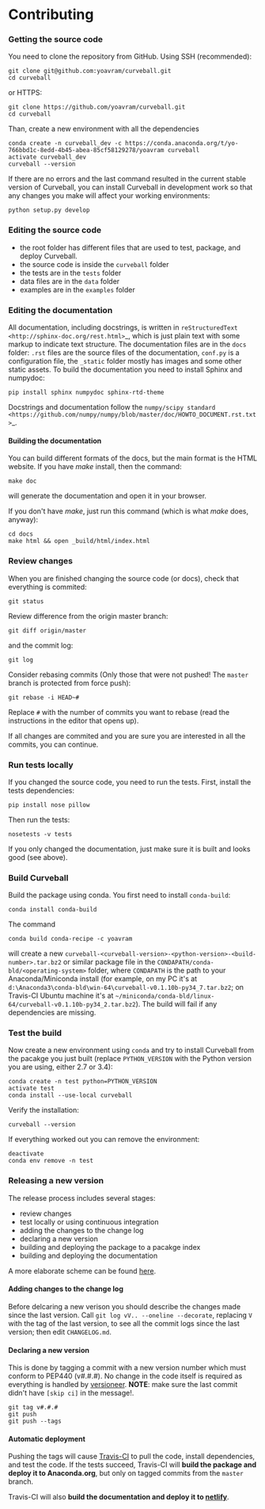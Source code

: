 # Contributing

### Getting the source code

You need to clone the repository from GitHub.
Using SSH (recommended):

```
git clone git@github.com:yoavram/curveball.git
cd curveball
```

or HTTPS:

```
git clone https://github.com/yoavram/curveball.git
cd curveball
```

Than, create a new environment with all the dependencies

```
conda create -n curveball_dev -c https://conda.anaconda.org/t/yo-766bbd1c-8edd-4b45-abea-85cf58129278/yoavram curveball
activate curveball_dev
curveball --version
```

If there are no errors and the last command resulted in the current stable version of Curveball, 
you can install Curveball in development work so that any changes you make will affect your working environments:

```
python setup.py develop
```

### Editing the source code

- the root folder has different files that are used to test, package, and deploy Curveball.
- the source code is inside the `curveball` folder
- the tests are in the `tests` folder 
- data files are in the `data` folder
- examples are in the `examples` folder

### Editing the documentation

All documentation, including docstrings, is written in `reStructuredText  <http://sphinx-doc.org/rest.html>`_,
which is just plain text with some markup to indicate text structure.
The documentation files are in the `docs` folder: 
`.rst` files are the source files of the documentation, 
`conf.py` is a configuration file,
the `_static` folder mostly has images and some other static assets.
To build the documentation you need to install Sphinx and numpydoc:

```
pip install sphinx numpydoc sphinx-rtd-theme
```

Docstrings and documentation follow the `numpy/scipy standard <https://github.com/numpy/numpy/blob/master/doc/HOWTO_DOCUMENT.rst.txt>`_.

#### Building the documentation

You can build different formats of the docs, but the main format is the HTML website.
If you have *make* install, then the command:

```
make doc
```

will generate the documentation and open it in your browser.

If you don't have *make*, just run this command (which is what *make* does, anyway):

```
cd docs 
make html && open _build/html/index.html
```
### Review changes

When you are finished changing the source code (or docs), check that everything is commited:

```
git status
```

Review difference from the origin master branch:

```
git diff origin/master
```

and the commit log:

```
git log
```

Consider rebasing commits (Only those that were not pushed! The `master` branch is protected from force push):

```
git rebase -i HEAD~#
```

Replace `#` with the number of commits you want to rebase (read the instructions in the editor that opens up).

If all changes are commited and you are sure you are interested in all the commits, you can continue.

### Run tests locally

If you changed the source code, you need to run the tests.
First, install the tests dependencies:

```
pip install nose pillow
```

Then run the tests:

```
nosetests -v tests
```

If you only changed the documentation, just make sure it is built and looks good (see above).

### Build Curveball

Build the package using conda. 
You first need to install `conda-build`:

```
conda install conda-build
```

The command

```
conda build conda-recipe -c yoavram
```

will create a new `curveball-<curveball-version>-<python-version>-<build-number>.tar.bz2` or similar package file in the `CONDAPATH/conda-bld/<operating-system>` folder, where `CONDAPATH` is the path to your Anaconda/Miniconda install (for example, on my PC it's at ` d:\Anaconda3\conda-bld\win-64\curveball-v0.1.10b-py34_7.tar.bz2`; on Travis-CI Ubuntu machine it's at `~/miniconda/conda-bld/linux-64/curveball-v0.1.10b-py34_2.tar.bz2`). 
The build will fail if any dependencies are missing.

### Test the build

Now create a new environment using `conda` and try to install Curveball from the pacakge you just built (replace `PYTHON_VERSION` with the Python version you are using, either 2.7 or 3.4):

```
conda create -n test python=PYTHON_VERSION
activate test
conda install --use-local curveball
```

Verify the installation:

```
curveball --version
```

If everything worked out you can remove the environment:
```
deactivate
conda env remove -n test
```

### Releasing a new version

The release process includes several stages:

- review changes
- test locally or using continuous integration
- adding the changes to the change log
- declaring a new version
- building and deploying the package to a pacakge index
- building and deploying the documentation

A more elaborate scheme can be found [here](https://khmer.readthedocs.org/en/v1.1/release.html).

#### Adding changes to the change log

Before delcaring a new verison you should describe the changes made since the last version.
Call `git log vV.. --oneline --decorate`, replacing `V` with the tag of the last version, 
to see all the commit logs since the last version; then edit `CHANGELOG.md`.

#### Declaring a new version

This is done by tagging a commit with a new version number which must conform to PEP440 (v#.#.#).
No change in the code itself is required as everything is handled by [versioneer](https://github.com/warner/python-versioneer).
**NOTE**: make sure the last commit didn't have `[skip ci]` in the message!.

```
git tag v#.#.#
git push
git push --tags
```

#### Automatic deployment

Pushing the tags will cause [Travis-CI](https://magnum.travis-ci.com/yoavram/curveball)
to pull the code, install dependencies, and test the code. 
If the tests succeed, Travis-CI will **build the package and deploy it to Anaconda.org**,
but only on tagged commits from the `master` branch.

Travis-CI will also **build the documentation and deploy it to [netlify](https://curveball.netlify.com)**.

